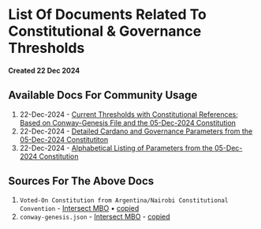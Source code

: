 # List Of Documents Related To Constitutional & Governance Thresholds
#### Created 22 Dec 2024

## Available Docs For Community Usage
1. 22-Dec-2024 - [Current Thresholds with Constitutional References; Based on Conway-Genesis File and the 05-Dec-2024 Constitution](https://github.com/st8tikratio/cardano_DRep/blob/main/docs/thresholds/pre-plomin-threshold.md)
2. 22-Dec-2024 - [Detailed Cardano and Governance Parameters from the 05-Dec-2024 Constitutiton](https://github.com/st8tikratio/cardano_DRep/blob/main/docs/thresholds/con-parameters.md)
3. 22-Dec-2024 - [Alphabetical Listing of Parameters from the 05-Dec-2024 Constitution](https://github.com/st8tikratio/cardano_DRep/blob/main/docs/thresholds/only-params.md)

## Sources For The Above Docs
1. `Voted-On Constitution from Argentina/Nairobi Constitutional Convention` - [Intersect MBO](https://github.com/IntersectMBO/draft-constitution/blob/main/2024-12-05/draft-constitution-converted.md) • [copied](https://github.com/st8tikratio/Cardano_Con_and_Gov/blob/main/mds/final-constitution.md)
2. `conway-genesis.json` - [Intersect MBO](https://github.com/IntersectMBO/cardano-node/blob/master/configuration/cardano/mainnet-conway-genesis.json) - [copied](https://github.com/st8tikratio/cardano_DRep/blob/main/docs/thresholds/conway-genesis.json)

